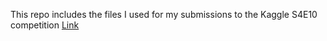 This repo includes the files I used for my submissions to the Kaggle S4E10 competition [Link](https://www.kaggle.com/competitions/playground-series-s4e10/overview)
